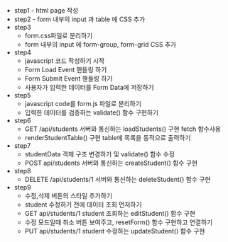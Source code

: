 * step1 - html page 작성
* step2 - form 내부의 input 과 table 에 CSS 추가
* step3
    - form.css파일로 분리하기
    - form 내부의 input 에 form-group, form-grid CSS 추가
* step4
    - javascript 코드 작성하기 시작
    - Form Load Event 핸들링 하기
    - Form  Submit Event 핸들링 하기
    - 사용자가 입력한 데이터를 Form Data에 저장하기
* step5
    - javascript code를 form.js 파일로 분리하기
    - 입력한 데이터를 검증하는 validate() 함수 구현하기
* step6
    - GET /api/students 서버와 통신하는 loadStudents() 구현 fetch 함수사용
    - renderStudentTable() 구현 table에 목록을 동적으로 출력하기
* step7
    - studentData 객체 구조 변경하기 및 validate() 함수 수정
    - POST api/students 서버와 통신하는 createStudent() 함수 구현
* step8
    - DELETE /api/students/1 서버와 통신하는 deleteStudent() 함수 구현
* step9
    - 수정,삭제 버튼의 스타일 추가하기
    - student 수정하기 전에 데이터 조회 먼저하기
    - GET api/students/1 student 조회하는 editStudent() 함수 구현
    - 수정 모드일때 취소 버튼 보여주고, resetForm() 함수 구현하고 연결하기
    - PUT api/students/1 student 수정하는 updateStudent() 함수 구현